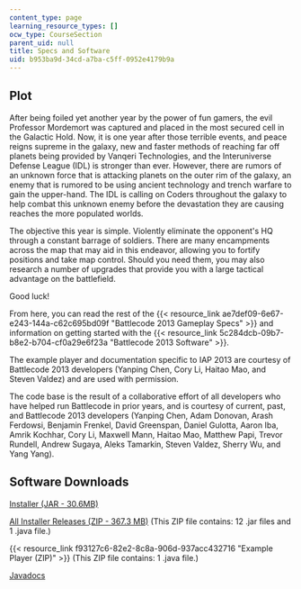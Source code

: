 ```yaml
---
content_type: page
learning_resource_types: []
ocw_type: CourseSection
parent_uid: null
title: Specs and Software
uid: b953ba9d-34cd-a7ba-c5ff-0952e4179b9a
---
```


Plot
----

After being foiled yet another year by the power of fun gamers, the evil Professor Mordemort was captured and placed in the most secured cell in the Galactic Hold. Now, it is one year after those terrible events, and peace reigns supreme in the galaxy, new and faster methods of reaching far off planets being provided by Vanqeri Technologies, and the Interuniverse Defense League (IDL) is stronger than ever. However, there are rumors of an unknown force that is attacking planets on the outer rim of the galaxy, an enemy that is rumored to be using ancient technology and trench warfare to gain the upper-hand. The IDL is calling on Coders throughout the galaxy to help combat this unknown enemy before the devastation they are causing reaches the more populated worlds.

The objective this year is simple. Violently eliminate the opponent's HQ through a constant barrage of soldiers. There are many encampments across the map that may aid in this endeavor, allowing you to fortify positions and take map control. Should you need them, you may also research a number of upgrades that provide you with a large tactical advantage on the battlefield.

Good luck!

From here, you can read the rest of the {{< resource_link ae7def09-6e67-e243-144a-c62c695bd09f "Battlecode 2013 Gameplay Specs" >}} and information on getting started with the {{< resource_link 5c284dcb-09b7-b8e2-b704-cf0a29e6f23a "Battlecode 2013 Software" >}}.

The example player and documentation specific to IAP 2013 are courtesy of Battlecode 2013 developers (Yanping Chen, Cory Li, Haitao Mao, and Steven Valdez) and are used with permission.

The code base is the result of a collaborative effort of all developers who have helped run Battlecode in prior years, and is courtesy of current, past, and Battlecode 2013 developers (Yanping Chen, Adam Donovan, Arash Ferdowsi, Benjamin Frenkel, David Greenspan, Daniel Gulotta, Aaron Iba, Amrik Kochhar, Cory Li, Maxwell Mann, Haitao Mao, Matthew Papi, Trevor Rundell, Andrew Sugaya, Aleks Tamarkin, Steven Valdez, Sherry Wu, and Yang Yang).

Software Downloads
------------------

[Installer (JAR - 30.6MB)](/ans7870/6/6.370/iap13/battlecode-1.3.1.jar)

[All Installer Releases (ZIP - 367.3 MB)](/ans7870/6/6.370/iap13/releases.zip) (This ZIP file contains: 12 .jar files and 1 .java file.)

{{< resource_link f93127c6-82e2-8c8a-906d-937acc432716 "Example Player (ZIP)" >}} (This ZIP file contains: 1 .java file.)

[Javadocs](/ans7870/6/6.370/iap13/)